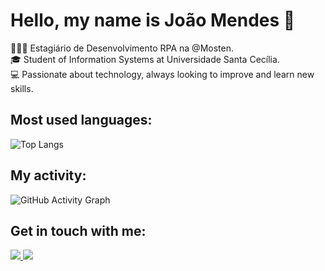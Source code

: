 # Hello, my name is João Mendes 👋

👨🏽‍💻 Estagiário de Desenvolvimento RPA na @Mosten. <br>
🎓 Student of Information Systems at Universidade Santa Cecília.  
💻 Passionate about technology, always looking to improve and learn new skills.

## Most used languages:

![Top Langs](https://github-readme-stats.vercel.app/api/top-langs/?username=joaomendes27&layout=compact&theme=radical)

## My activity:

![GitHub Activity Graph](https://github-readme-activity-graph.vercel.app/graph?username=joaomendes27&theme=react-dark)

## Get in touch with me:

<p>
  <a href="https://www.linkedin.com/in/joaovictormendeslima/">
    <img src="https://img.shields.io/badge/LinkedIn-0A66C2?style=for-the-badge&logo=linkedin&logoColor=white" />
  </a>
  <a href="mailto:joaovictormendeslima4@gmail.com">
    <img src="https://img.shields.io/badge/Gmail-D14836?style=for-the-badge&logo=gmail&logoColor=white" />
  </a>
</p>
